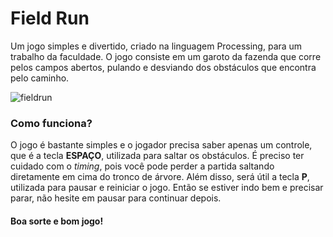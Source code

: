 # Field Run

Um jogo simples e divertido, criado na linguagem Processing, para um trabalho da faculdade. O jogo consiste em um garoto da fazenda que corre pelos campos abertos, pulando e desviando dos obstáculos que encontra pelo caminho.

![fieldrun](https://user-images.githubusercontent.com/45945011/235704392-9f3f8163-f364-4911-b34c-8448bc72167d.png)

### Como funciona?
O jogo é bastante simples e o jogador precisa saber apenas um controle, que é a tecla **ESPAÇO**, utilizada para saltar os obstáculos. É preciso ter cuidado com o _timing_, pois você pode perder a partida saltando diretamente em cima do tronco de árvore.
Além disso, será útil a tecla **P**, utilizada para pausar e reiniciar o jogo. Então se estiver indo bem e precisar parar, não hesite em pausar para continuar depois.

#### Boa sorte e bom jogo!
